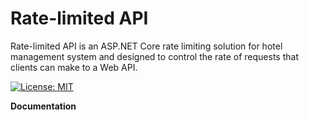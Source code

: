 Rate-limited API
==============

Rate-limited API is an ASP.NET Core rate limiting solution for hotel management system and designed to control the rate of requests that clients can make to a Web API.

[![License: MIT](https://img.shields.io/github/license/HasanShahjahan/rate-limited-api.svg)](https://opensource.org/licenses/MIT)

**Documentation**
